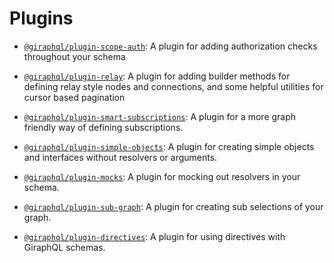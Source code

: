 # Plugins

- [`@giraphql/plugin-scope-auth`](scope-auth.md): A plugin for adding authorization checks
  throughout your schema

- [`@giraphql/plugin-relay`](relay.md): A plugin for adding builder methods for defining relay style
  nodes and connections, and some helpful utilities for cursor based pagination

- [`@giraphql/plugin-smart-subscriptions`](smart-subscriptions.md): A plugin for a more graph
  friendly way of defining subscriptions.

- [`@giraphql/plugin-simple-objects`](simple-objects.md): A plugin for creating simple objects and
  interfaces without resolvers or arguments.

- [`@giraphql/plugin-mocks`](mocks.md): A plugin for mocking out resolvers in your schema.

- [`@giraphql/plugin-sub-graph`](sub-graph.md): A plugin for creating sub selections of your graph.

- [`@giraphql/plugin-directives`](sub-directives.md): A plugin for using directives with GiraphQL
  schemas.
